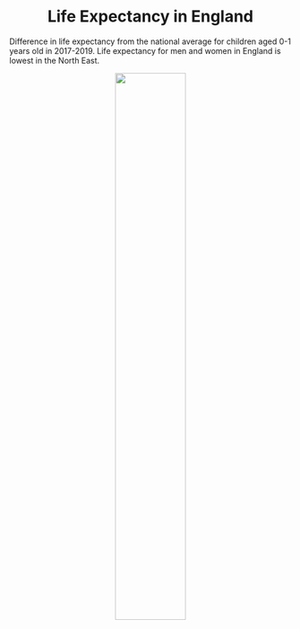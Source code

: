 <h1 align="center">
  Life Expectancy in England
  </h1>
  Difference in life expectancy from the national average for children aged 0-1 years old in 2017-2019. Life expectancy for men and women in England is lowest in the North East.

<p align="center">
  <img src="https://github.com/nrennie/tidytuesday/blob/main/2021/29-12-2020/29122020.jpg?raw=true" width="50%">
    </p>